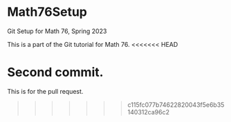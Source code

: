 # Math76Setup
Git Setup for Math 76, Spring 2023

This is a part of the Git tutorial for Math 76. 
<<<<<<< HEAD

Second commit. 
=======
This is for the pull request. 
>>>>>>> c115fc077b74622820043f5e6b35140312ca96c2
